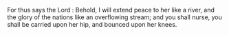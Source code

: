 For thus says the Lord : Behold, I will extend peace to her like a river, and the glory of the nations like an overflowing stream; and you shall nurse, you shall be carried upon her hip, and bounced upon her knees.
